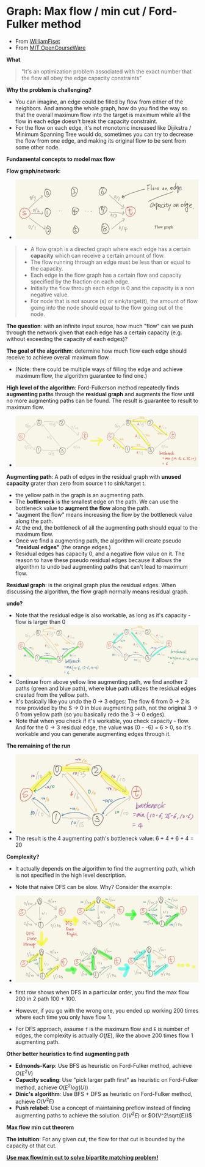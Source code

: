 # Graph: Max flow / min cut / Ford-Fulker method

- From [WilliamFiset](https://youtu.be/LdOnanfc5TM)
- From [MIT OpenCourseWare](https://youtu.be/VYZGlgzr_As)

**What**

> "It's an optimization problem associated with the exact number that the flow all obey the edge capacity constraints"

**Why the problem is challenging?**

- You can imagine, an edge could be filled by flow from either of the neighbors. And among the whole graph, how do you find the way so that the overall maximum flow into the target is maximum while all the flow in each edge doesn't break the capacity constraint.
- For the flow on each edge, it's not monotonic increased like Dijikstra / Minimum Spanning Tree would do, sometimes you can try to decrease the flow from one edge, and making its original flow to be sent from some other node.

**Fundamental concepts to model max flow**

**Flow graph/network**:

- ![flow graph](../srcs/max_flow_flow_graph.JPG)

> - A flow graph is a directed graph where each edge has a certain **capacity** which can receive a certain amount of flow.
> - The flow running through an edge must be less than or equal to the capacity.
> - Each edge in the flow graph has a certain flow and capacity specified by the fraction on each edge.
> - Initially the flow through each edge is 0 and the capacity is a non negative value.
> - For node that is not source (s) or sink/target(t), the amount of flow going into the node should equal to the flow going out of the node.

**The question**: with an infinite input source, how much "flow" can we push through the network given that each edge has a certain capacity (e.g. without exceeding the capacity of each edges)?

**The goal of the algorithm**: determine how much flow each edge should receive to achieve overall maximum flow.

- (Note: there could be multiple ways of filling the edge and achieve maximum flow, the algorithm guarantee to find one.)

**High level of the algorithm**: Ford-Fulkerson method repeatedly finds **augmenting path**s through the **residual graph** and augments the flow until no more
augmenting paths can be found. The result is guarantee to result to maximum flow.

- ![augmenting path/residual path](../srcs/max_flow_augmenting_residual_path.JPG)

**Augmenting path**: A path of edges in the residual graph with **unused capacity** grater than zero from source t to sink/target t.

- the yellow path in the graph is an augmenting path.
- The **bottleneck** is the smallest edge on the path. We can use the bottleneck value to **augment the flow** along the path.
- "augment the flow" means increasing the flow by the bottleneck value along the path.
- At the end, the bottleneck of all the augmenting path should equal to the maximum flow.
- Once we find a augmenting path, the algorithm will create pseudo **"residual edges"** (the orange edges.)
- Residual edges has capacity 0, and a negative flow value on it. The reason to have these pseudo residual edges because it allows the algorithm to undo bad augmenting paths that can't lead to maximum flow.

**Residual graph**: is the original graph plus the residual edges. When discussing the algorithm, the flow graph normally means residual graph.

**undo?**

- Note that the residual edge is also workable, as long as it's capacity - flow is larger than 0
- ![undo path](../srcs/max_flow_redo_path.JPG)
- Continue from above yellow line augmenting path, we find another 2 paths (green and blue path), where blue path utilizes the residual edges created from the yellow path.
- It's basically like you undo the 0 -> 3 edges: The flow 6 from 0 -> 2 is now provided by the S -> 0 in blue augmenting path, not the original 3 -> 0 from yellow path (so you basically redo the 3 -> 0 edges).
- Note that when you check if it's workable, you check capacity - flow. And for the 0 -> 3 residual edge, the value was (0 - -6) = 6 > 0, so it's workable and you can generate augmenting edges through it.

**The remaining of the run**

- ![undo path](../srcs/max_flow_final_edge.JPG)
- The result is the 4 augmenting path's bottleneck value: 6 + 4 + 6 + 4 = 20

**Complexity?**

- It actually depends on the algorithm to find the augmenting path, which is not specified in the high level description.
- Note that naive DFS can be slow. Why? Consider the example:

- ![undo path](../srcs/max_flow_dfs_not_ideal.JPG)

- first row shows when DFS in a particular order, you find the max flow 200 in 2 path 100 + 100.
- However, if you go with the wrong one, you ended up working 200 times where each time you only have flow 1.
- For DFS approach, assume `f` is the maximum flow and `E` is number of edges, the complexity is actually $O(fE)$, like the above 200 times flow 1 augmenting path.

**Other better heuristics to find augmenting path**

- **Edmonds-Karp**: Use BFS as heuristic on Ford-Fulker method, achieve $O(E^2V)$
- **Capacity scaling**: Use "pick larger path first" as heuristic on Ford-Fulker method, achieve $O(E^2log(U))$
- **Dinic's algorithm**: Use BFS + DFS as heuristic on Ford-Fulker method, achieve $O(V^2E)$
- **Push relabel**: Use a concept of maintaining preflow instead of finding augmenting paths to achieve the solution. $O(V^2E)$ or $O(V^2\sqrt{E})$

**Max flow min cut theorem**

**The intuition**: For any given cut, the flow for that cut is bounded by the capacity ot that cut.

[**Use max flow/min cut to solve bipartite matching problem!**](graph_bipartite.md#how-do-we-solve-the-problem-💡-making-it-a-max-cut-problem)